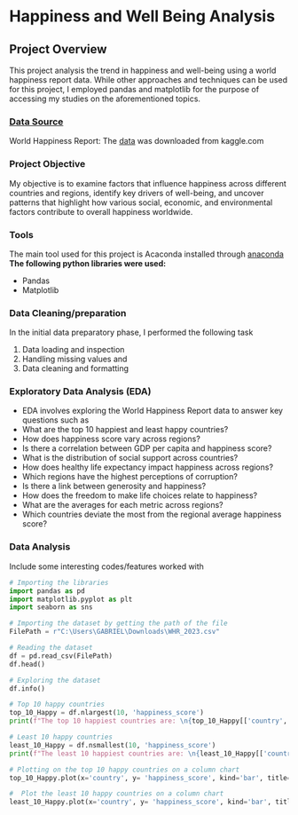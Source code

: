 # Happiness and Well Being Analysis

## Project Overview
This project analysis the trend in happiness and well-being using a world happiness report data. While other approaches and techniques can be used for this project, I employed pandas and matplotlib for the purpose of accessing my studies on the aforementioned topics.

### [Data Source](https://www.kaggle.com/datasets/sazidthe1/global-happiness-scores-and-factors)
World Happiness Report: The [data](https://drive.google.com/file/d/1xCeoWcobQnKmms2UatMuvwjDC1Z3PAxP/view?usp=drive_link) was downloaded from kaggle.com

### Project Objective
My objective is to examine factors that influence happiness across different countries and regions, identify key drivers of well-being, and uncover patterns that highlight how various social, economic, and environmental factors contribute to overall happiness worldwide.

### Tools
The main tool used for this project is Acaconda installed through [anaconda](https://www.anaconda.com/download)
**The following python libraries were used:**
- Pandas
- Matplotlib

### Data Cleaning/preparation
In the initial data preparatory phase, I performed the following task
1. Data loading and inspection
2. Handling missing values and
3. Data cleaning and formatting

### Exploratory Data Analysis (EDA)
- EDA involves exploring the World Happiness Report data to answer key questions such as 
- What are the top 10 happiest and least happy countries?
- How does happiness score vary across regions?
- Is there a correlation between GDP per capita and happiness score?
- What is the distribution of social support across countries?
- How does healthy life expectancy impact happiness across regions?
- Which regions have the highest perceptions of corruption?
- Is there a link between generosity and happiness?
- How does the freedom to make life choices relate to happiness?
- What are the averages for each metric across regions?
- Which countries deviate the most from the regional average happiness score?

### Data Analysis
Include some interesting codes/features worked with
```python
# Importing the libraries 
import pandas as pd
import matplotlib.pyplot as plt
import seaborn as sns

# Importing the dataset by getting the path of the file
FilePath = r"C:\Users\GABRIEL\Downloads\WHR_2023.csv"

# Reading the dataset
df = pd.read_csv(FilePath)
df.head()

# Exploring the dataset
df.info()

# Top 10 happy countries
top_10_Happy = df.nlargest(10, 'happiness_score')
print(f"The top 10 happiest countries are: \n{top_10_Happy[['country', 'happiness_score']]}")

# Least 10 happy countries
least_10_Happy = df.nsmallest(10, 'happiness_score')
print(f"The least 10 happiest countries are: \n{least_10_Happy[['country', 'happiness_score']]}")

# Plotting on the top 10 happy countries on a column chart
top_10_Happy.plot(x='country', y= 'happiness_score', kind='bar', title='Ten Top Happiest Country', color='green')

#  Plot the least 10 happy countries on a column chart
least_10_Happy.plot(x='country', y= 'happiness_score', kind='bar', title='Ten Least Happy Countries', color='red')
